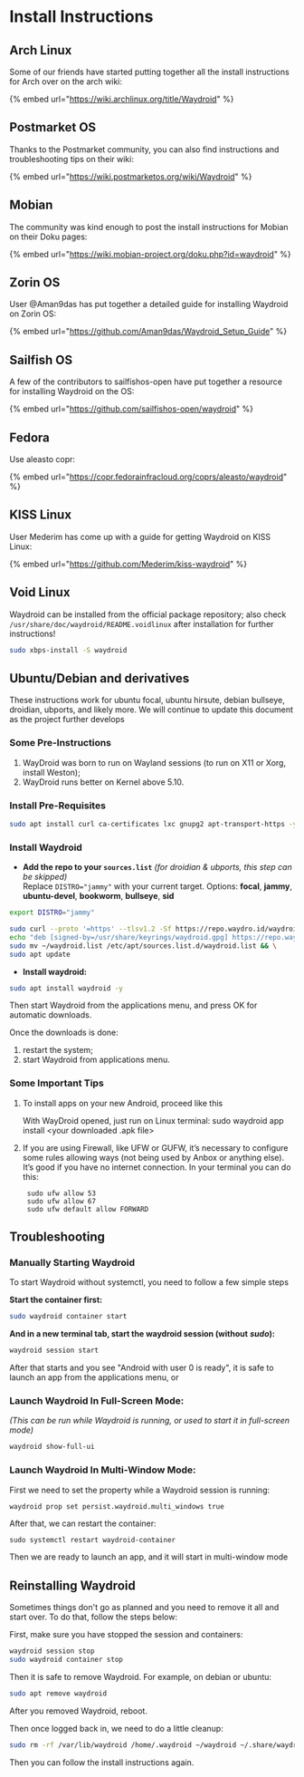 # Install Instructions

## Arch Linux&#x20;

Some of our friends have started putting together all the install instructions for Arch over on the arch wiki:

{% embed url="https://wiki.archlinux.org/title/Waydroid" %}

## Postmarket OS

Thanks to the Postmarket community, you can also find instructions and troubleshooting tips on their wiki:

{% embed url="https://wiki.postmarketos.org/wiki/Waydroid" %}

## Mobian

The community was kind enough to post the install instructions for Mobian on their Doku pages:

{% embed url="https://wiki.mobian-project.org/doku.php?id=waydroid" %}

## Zorin OS

User @Aman9das has put together a detailed guide for installing Waydroid on Zorin OS:

{% embed url="https://github.com/Aman9das/Waydroid_Setup_Guide" %}

## Sailfish OS

A few of the contributors to sailfishos-open have put together a resource for installing Waydroid on the OS:

{% embed url="https://github.com/sailfishos-open/waydroid" %}

## Fedora

Use aleasto copr:

{% embed url="https://copr.fedorainfracloud.org/coprs/aleasto/waydroid" %}

## KISS Linux

User Mederim has come up with a guide for getting Waydroid on KISS Linux:

{% embed url="https://github.com/Mederim/kiss-waydroid" %}

## Void Linux

Waydroid can be installed from the official package repository; also check `/usr/share/doc/waydroid/README.voidlinux` after installation for further instructions!

```bash
sudo xbps-install -S waydroid
```



## Ubuntu/Debian and derivatives

These instructions work for ubuntu focal, ubuntu hirsute, debian bullseye, droidian, ubports, and likely more. We will continue to update this document as the project further develops

### Some Pre-Instructions

1) WayDroid was born to run on Wayland sessions (to run on X11 or Xorg, install Weston);
2) WayDroid runs better on Kernel above 5.10.


### Install Pre-Requisites

```bash
sudo apt install curl ca-certificates lxc gnupg2 apt-transport-https -y
```

### Install Waydroid

* **Add the repo to your `sources.list`** _(for droidian & ubports, this step can be skipped)_\
Replace `DISTRO="jammy"` with your current target. Options: **focal**, **jammy**, **ubuntu-devel**, **bookworm**, **bullseye**, **sid**

```bash
export DISTRO="jammy"

sudo curl --proto '=https' --tlsv1.2 -Sf https://repo.waydro.id/waydroid.gpg --output /usr/share/keyrings/waydroid.gpg && \
echo "deb [signed-by=/usr/share/keyrings/waydroid.gpg] https://repo.waydro.id/ $DISTRO main" > ~/waydroid.list && \
sudo mv ~/waydroid.list /etc/apt/sources.list.d/waydroid.list && \
sudo apt update
```

* **Install waydroid:**

```bash
sudo apt install waydroid -y
```

Then start Waydroid from the applications menu, and press OK for automatic downloads.

Once the downloads is done:
1) restart the system;
2) start Waydroid from applications menu.



### Some Important Tips

1) To install apps on your new Android, proceed like this

    With WayDroid opened, just run on Linux terminal:
      sudo waydroid app install <your downloaded .apk file>

  
  
2) If you are using Firewall, like UFW or GUFW, it’s necessary to configure some rules allowing ways (not being used by Anbox or anything else). It’s good if you have no internet connection. In your terminal you can do this:
  
		sudo ufw allow 53
		sudo ufw allow 67
		sudo ufw default allow FORWARD


## Troubleshooting

### Manually Starting Waydroid

To start Waydroid without systemctl, you need to follow a few simple steps

**Start the container first:**

```bash
sudo waydroid container start
```

**And in a new terminal tab, start the waydroid session (without** _**sudo**_**):**

```bash
waydroid session start
```

After that starts and you see "Android with user 0 is ready", it is safe to launch an app from the applications menu, or

### Launch Waydroid In Full-Screen Mode:

_(This can be run while Waydroid is running, or used to start it in full-screen mode)_

```bash
waydroid show-full-ui
```

### Launch Waydroid In Multi-Window Mode:

First we need to set the property while a Waydroid session is running:

```bash
waydroid prop set persist.waydroid.multi_windows true
```

After that, we can restart the container:

```
sudo systemctl restart waydroid-container
```

Then we are ready to launch an app, and it will start in multi-window mode

  
## Reinstalling Waydroid

Sometimes things don't go as planned and you need to remove it all and start over. To do that, follow the steps below:

First, make sure you have stopped the session and containers:

```bash
waydroid session stop
sudo waydroid container stop
```

Then it is safe to remove Waydroid. For example, on debian or ubuntu:

```bash
sudo apt remove waydroid
```

After you removed Waydroid, reboot.

Then once logged back in, we need to do a little cleanup:

```bash
sudo rm -rf /var/lib/waydroid /home/.waydroid ~/waydroid ~/.share/waydroid ~/.local/share/applications/*aydroid* ~/.local/share/waydroid
```

Then you can follow the install instructions again.
